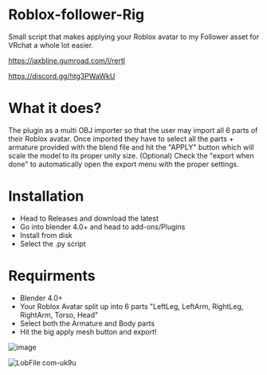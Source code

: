 # Roblox-follower-Rig
Small script that makes applying your Roblox avatar to my Follower asset for VRchat a whole lot easier.

https://jaxbline.gumroad.com/l/rertl

https://discord.gg/htg3PWaWkU

# What it does?
The plugin as a multi OBJ importer so that the user may import all 6 parts of their Roblox avatar. Once imported they have to select all the parts + armature provided with the blend file and hit the "APPLY" button which will scale the model to its proper unity size. (Optional) Check the "export when done" to automatically open the export menu with the proper settings.

# Installation
* Head to Releases and download the latest
* Go into blender 4.0+ and head to add-ons/Plugins
* Install from disk
* Select the .py script

# Requirments
* Blender 4.0+
* Your Roblox Avatar split up into 6 parts "LeftLeg, LeftArm, RightLeg, RightArm, Torso, Head"
* Select both the Armature and Body parts
* Hit the big apply mesh button and export!

![image](https://github.com/user-attachments/assets/264dadd0-4fb8-428b-a665-d5b61609f46d)

![LobFile com-uk9u](https://github.com/user-attachments/assets/530d1bbf-9fec-4068-b93f-81c785a11d99)

